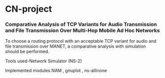 # CN-project

### Comparative Analysis of TCP Variants for Audio Transmission and File Transmission Over Multi-Hop Mobile Ad Hoc Networks

To choose a routing protocol with an acceptable TCP variant for audio and file transmission over MANET, a comparative analysis with simulation should be performed.
 
Tools used-Network Simulator (NS-2)

Implemented modules
NAM , gnuplot , ns-allinone
